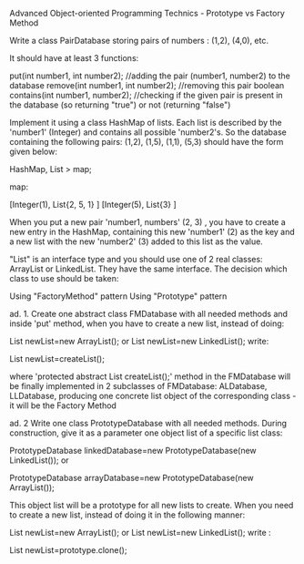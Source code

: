 Advanced Object-oriented Programming Technics - Prototype vs Factory Method

Write a class PairDatabase storing pairs of numbers : (1,2), (4,0), etc.

It should have at least 3 functions:

put(int number1, int number2); //adding the pair (number1, number2) to the database
remove(int number1, int number2); //removing this pair
boolean contains(int number1, number2); //checking if the given pair is present in the database (so returning "true") or not (returning "false")

Implement it using a class HashMap of lists. Each list is described by the 'number1' (Integer) and contains all possible 'number2's. So the database containing the following pairs: (1,2), (1,5), (1,1), (5,3) should have the form given below:

HashMap<Integer>, List<Integer> > map;

map:

[Integer(1), List{2, 5, 1} ]
[Integer(5), List{3} ]

When you put a new pair 'number1, numbers' (2, 3) , you have to create a new entry in the HashMap, containing this new 'number1' (2) as the key and a new list with the new 'number2' (3) added to this list as the value.


"List" is an interface type and you should use one of 2 real classes: ArrayList or LinkedList. They have the same interface. The decision which class to use should be taken:

Using "FactoryMethod" pattern
Using "Prototype" pattern

ad. 1.
Create one abstract class FMDatabase with all needed methods and inside 'put' method, when you have to create a new list, instead of doing:

List newList=new ArrayList(); or List newList=new LinkedList();
write:

List newList=createList();

where 'protected abstract List createList();' method in the FMDatabase will be finally implemented in 2 subclasses of FMDatabase: ALDatabase, LLDatabase, producing one concrete list object of the corresponding class - it will be the Factory Method

ad. 2
Write one class PrototypeDatabase with all needed methods. During construction, give it as a parameter one object list of a specific list class:

PrototypeDatabase linkedDatabase=new PrototypeDatabase(new LinkedList());
or

PrototypeDatabase arrayDatabase=new PrototypeDatabase(new ArrayList());

This object list will be a prototype for all new lists to create. When you need to create a new list, instead of doing it in the following manner:

List newList=new ArrayList(); or List newList=new LinkedList();
write :

List newList=prototype.clone();